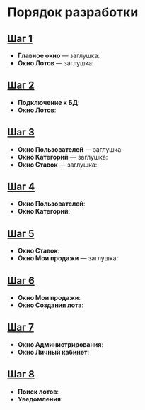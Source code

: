 ﻿# Порядок разработки

## [Шаг 1](шаг1.txt)
- **Главное окно** — заглушка:
- **Окно Лотов** — заглушка:

## [Шаг 2](шаг2.txt)
- **Подключение к БД**:
- **Окно Лотов**:

## [Шаг 3](шаг3.txt)
- **Окно Пользователей** — заглушка:
- **Окно Категорий** — заглушка:
- **Окно Ставок** — заглушка:

## [Шаг 4](шаг4.txt)
- **Окно Пользователей**:
- **Окно Категорий**:

## [Шаг 5](шаг5.txt)
- **Окно Ставок**:
- **Окно Мои продажи** — заглушка:

## [Шаг 6](шаг6.txt)
- **Окно Мои продажи**:
- **Окно Создания лота**:

## [Шаг 7](шаг7.txt)
- **Окно Администрирования**:
- **Окно Личный кабинет**:

## [Шаг 8](шаг8.txt)
- **Поиск лотов**:
- **Уведомления**:



